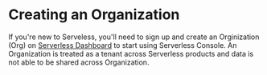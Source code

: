 <!--
title: Creating an org
menuText: Creating an org
description: A guide to ensuring API Applications are Setup to be Instrumented Correctly
menuOrder: 5
-->

# Creating an Organization 

If you're new to Serveless, you'll need to sign up and create an Orginization
(Org) on [Serverless Dashboard](https://app.serverless.com) to start using
Serverless Console. An Organization is treated as a tenant across Serverless
products and data is not able to be shared across Organization. 

